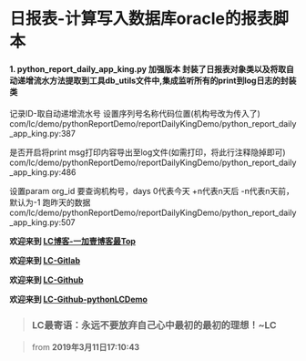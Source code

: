 # 日报表-计算写入数据库oracle的报表脚本
#### 1. python_report_daily_app_king.py 加强版本 封装了日报表对象类以及将取自动递增流水方法提取到工具db_utils文件中,集成监听所有的print到log日志的封装类

记录ID-取自动递增流水号 设置序列号名称代码位置(机构号改为传入了)
com/lc/demo/pythonReportDemo/reportDailyKingDemo/python_report_daily_app_king.py:387

是否开启将print msg打印内容导出至log文件(如需打印，将此行注释隐掉即可)
com/lc/demo/pythonReportDemo/reportDailyKingDemo/python_report_daily_app_king.py:486

设置param org_id 要查询机构号，days 0代表今天 +n代表n天后 -n代表n天前，默认为-1 跑昨天的数据
com/lc/demo/pythonReportDemo/reportDailyKingDemo/python_report_daily_app_king.py:507

**欢迎来到 [LC博客-一加壹博客最Top](http://www.oneplusone.vip)**

**欢迎来到 [LC-Gitlab](https://gitlab.com/ahviplc)**

**欢迎来到 [LC-Github](https://github.com/ahviplc)**

**欢迎来到 [LC-Github-pythonLCDemo](https://github.com/ahviplc/pythonLCDemo)**

> ### LC最寄语：永远不要放弃自己心中最初的最初的理想！~LC

> from **2019年3月11日17:10:43**